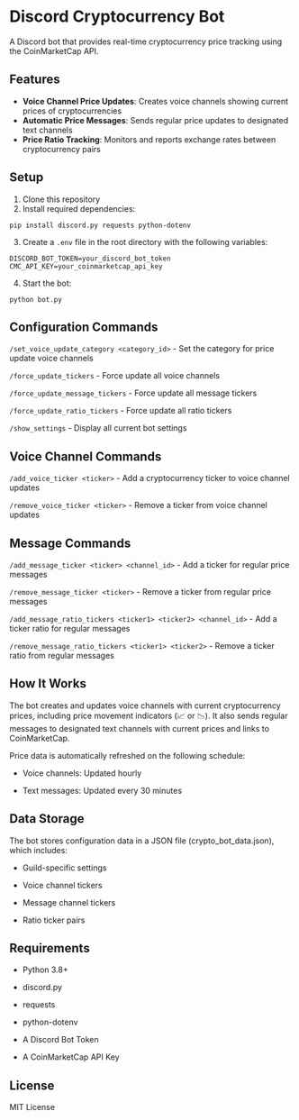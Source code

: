 # Discord Cryptocurrency Bot

A Discord bot that provides real-time cryptocurrency price tracking using the CoinMarketCap API.

## Features

- **Voice Channel Price Updates**: Creates voice channels showing current prices of cryptocurrencies
- **Automatic Price Messages**: Sends regular price updates to designated text channels
- **Price Ratio Tracking**: Monitors and reports exchange rates between cryptocurrency pairs

## Setup

1. Clone this repository
2. Install required dependencies:
```
pip install discord.py requests python-dotenv
```

3. Create a `.env` file in the root directory with the following variables:

```
DISCORD_BOT_TOKEN=your_discord_bot_token
CMC_API_KEY=your_coinmarketcap_api_key
```

4. Start the bot:
```
python bot.py
```

## Configuration Commands

`/set_voice_update_category <category_id>` - Set the category for price update voice channels

`/force_update_tickers` - Force update all voice channels

`/force_update_message_tickers` - Force update all message tickers

`/force_update_ratio_tickers` - Force update all ratio tickers

`/show_settings` - Display all current bot settings

## Voice Channel Commands
`/add_voice_ticker <ticker>` - Add a cryptocurrency ticker to voice channel updates

`/remove_voice_ticker <ticker>` - Remove a ticker from voice channel updates

## Message Commands
`/add_message_ticker <ticker> <channel_id>` - Add a ticker for regular price messages

`/remove_message_ticker <ticker>` - Remove a ticker from regular price messages

`/add_message_ratio_tickers <ticker1> <ticker2> <channel_id>` - Add a ticker ratio for regular messages

`/remove_message_ratio_tickers <ticker1> <ticker2>` - Remove a ticker ratio from regular messages

## How It Works
The bot creates and updates voice channels with current cryptocurrency prices, including price movement indicators (📈 or 📉). It also sends regular messages to designated text channels with current prices and links to CoinMarketCap.

Price data is automatically refreshed on the following schedule:

- Voice channels: Updated hourly

- Text messages: Updated every 30 minutes

## Data Storage
The bot stores configuration data in a JSON file (crypto_bot_data.json), which includes:

- Guild-specific settings

- Voice channel tickers

- Message channel tickers

- Ratio ticker pairs

## Requirements
- Python 3.8+

- discord.py

- requests

- python-dotenv

- A Discord Bot Token

- A CoinMarketCap API Key

## License
MIT License

